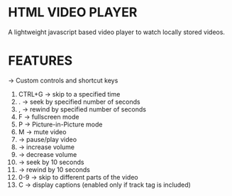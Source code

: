 # HTML VIDEO PLAYER

A lightweight javascript based video player to watch locally stored videos.

# FEATURES

-> Custom controls and shortcut keys
  1) CTRL+G -> skip to a specified time
  2) . -> seek by specified number of seconds
  3) , -> rewind by specified number of seconds
  4) F -> fullscreen mode
  5) P -> Picture-in-Picture mode
  6) M -> mute video
  7) <space> -> pause/play video
  8) <up arrow> -> increase volume
  9) <down arrow> -> decrease volume
  10) <right arrow> -> seek by 10 seconds
  11) <left arrow> -> rewind by 10 seconds
  12) 0-9 -> skip to different parts of the video
  13) C -> display captions (enabled only if track tag is included)

